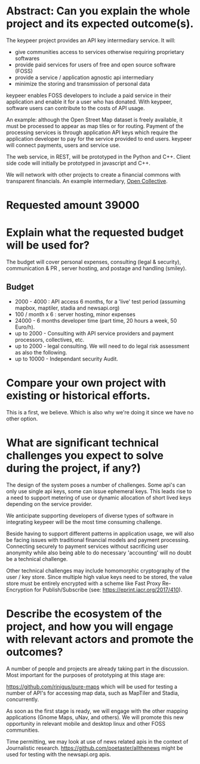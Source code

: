 # Abstract: Can you explain the whole project and its expected outcome(s).

The keypeer project provides an API key intermediary service. It will:

  * give communities access to services otherwise requiring proprietary softwares
  * provide paid services for users of free and open source software (FOSS)
  * provide a service / application agnostic api intermediary
  * minimize the storing and transmission of personal data

keypeer enables FOSS developers to include a paid service in their application and enable it for a user who has donated. With keypeer, software users can contribute to the costs of API usage.

An example: although the Open Street Map dataset is freely available, it must be processed to appear as map tiles or for routing. Payment of the processing services is through application API keys which require the application developer to pay for the service provided to end users. keypeer will connect payments, users and service use.

The web service, in REST, will be prototyped in the Python and C++. Client side code will initially be prototyped in javascript and C++.

We will network with other projects to create a financial commons with transparent financials.  An example intermediary, [Open Collective](https://opencollective.com/europe). 

# Requested amount  39000

# Explain what the requested budget will be used for? 

The budget will cover personal expenses, consulting (legal & security), communication & PR , server hosting, and postage and handling (smiley). 

## Budget

 * 2000 - 4000 :  API access 6 months, for a 'live' test period (assuming mapbox, maptiler, stadia and newsapi.org)
 * 100 / month x 6  : server hosting, minor expenses
 * 24000 - 6 months developer time (part time, 20 hours a week, 50 Euro/h). 
 * up to 2000 - Consulting with API service providers and payment processors, collectives, etc.
 * up to 2000 - legal consulting. We will need to do legal risk assessment as also the following.
 * up to 10000 - Independant security Audit. 

# Compare your own project with existing or historical efforts.

This is a first, we believe. Which is also why we're doing it since we have no other option.

# What are significant technical challenges you expect to solve during the project, if any?)

The design of the system poses a number of challenges. Some api's can only use single api keys, some can issue ephemeral keys.  This leads rise to a need to support metering of use or dynamic allocation of short lived keys depending on the service provider. 

We anticipate supporting developers of diverse types of software in integrating keypeer will be the most time consuming challenge.

Beside having to support different patterns in application usage, we will also be facing issues with traditional financial models and payment processing. Connecting securely to payment services without sacrificing user anonymity while also being able to do necessary 'accounting' will no doubt be a technical challenge.

Other technical challenges may include homomorphic cryptography of the user / key store. Since multiple high value keys need to be stored, the value store must be entirely encrypted with a scheme like Fast Proxy Re-Encryption for Publish/Subscribe (see: https://eprint.iacr.org/2017/410).

# Describe the ecosystem of the project, and how you will engage with relevant actors and promote the outcomes?

A number of people and projects are already taking part in the discussion. Most important for the purposes of prototyping at this stage are:

https://github.com/rinigus/pure-maps which will be used for testing a number of API's for accessing map data, such as MapTiler and Stadia, concurrently.

As soon as the first stage is ready, we will engage with the other mapping applications (Gnome Maps, uNav, and others). We will promote this new opportunity in relevant mobile and desktop linux and other FOSS communities.

Time permitting, we may look at use of news related apis in the context of Journalistic research.  https://github.com/poetaster/allthenews might be used for testing with the newsapi.org apis.

